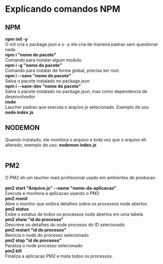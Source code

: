 <h1>Explicando comandos NPM </h1>
<h2>NPM</h2>
<b>npm init -y</b><br> O init cria o package.json e o -y ele cria de maneira padrao sem questionar nada<br>
<b>npm i "nome do pacote"</b><br>Comando para instalar algum modulo.<br>
<b>npm i -g "nome do pacote"</b><br>Comando para instalar de forma global, precisa ser root.<br>
<b>npm i --save "nome do pacote"</b><br>Salva o pacote instalado no package.json<br>
<b>npm i --save-dev "nome do pacote"</b><br>Salva o pacote instalado no package.json, mas como dependencia de desenvolvedor<br>
<b>node</b><br> Laucher padrao que executa o arquivo js selecionado. Exemplo de uso <b>node index.js</b>
<h2>NODEMON</h2>
Quando instalado, ele monitora o arquivo e toda vez que o arquivo eh alterado, exemplo de uso: <b>nodemon index.js</b>
<br><br>
<h2>PM2</h2>
<span>O PM2 eh um laucher mais profissional usado em ambientes de producao</span><br><br>
<b>pm2 start "Arquivo.js" --name "nome-da-aplicacao"</b><br>Executa e monitora a aplicacao usando o PM2<br>
<b>pm2 monit</b><br> Abre o monitor que exibira detalhes sobre os processos node abertos<br>
<b>pm2 status</b><br> Exibe o estatus de todos os processos node abertos em uma tabela<br>
<b>pm2 show "id do processo"</b><br> Descreve os detalhes do node processo do ID selecionado<br>
<b>pm2 restart "id do processo"</b><br>Reinicia o node do processo selecionado<br>
<b>pm2 stop "id do processo"</b><br>Paraliza o node processo selecionado<br>
<b>pm2 kill</b><br>Finaliza a aplicacao PM2 e mata todos os processos.
